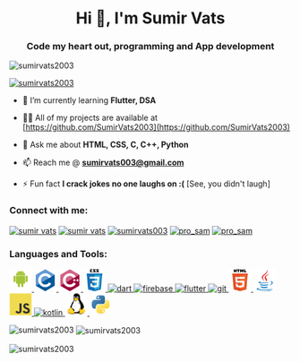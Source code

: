 <h1 align="center">Hi 👋, I'm Sumir Vats</h1>
<h3 align="center">Code my heart out, programming and App development</h3>

<p align="left"> <img src="https://komarev.com/ghpvc/?username=sumirvats2003&label=Profile%20views&color=0e75b6&style=flat" alt="sumirvats2003" /> </p>

<p align="left"> <a href="https://github.com/ryo-ma/github-profile-trophy"><img src="https://github-profile-trophy.vercel.app/?username=sumirvats2003" alt="sumirvats2003" /></a> </p>

- 🌱 I’m currently learning **Flutter, DSA**

- 👨‍💻 All of my projects are available at [https://github.com/SumirVats2003](https://github.com/SumirVats2003)

- 💬 Ask me about **HTML, CSS, C, C++, Python**

- 📫 Reach me @ **sumirvats003@gmail.com**

- ⚡ Fun fact **I crack jokes no one laughs on :(** [See, you didn't laugh]

<h3 align="left">Connect with me:</h3>
<p align="left">
<a href="https://linkedin.com/in/sumir-vats-17053a228/" target="blank"><img align="center" src="https://raw.githubusercontent.com/rahuldkjain/github-profile-readme-generator/master/src/images/icons/Social/linked-in-alt.svg" alt="sumir vats" height="30" width="40" /></a>
<a href="https://www.facebook.com/profile.php?id=100076179461405" target="blank"><img align="center" src="https://raw.githubusercontent.com/rahuldkjain/github-profile-readme-generator/master/src/images/icons/Social/facebook.svg" alt="sumir vats" height="30" width="40" /></a>
<a href="https://instagram.com/sumirvats003" target="blank"><img align="center" src="https://raw.githubusercontent.com/rahuldkjain/github-profile-readme-generator/master/src/images/icons/Social/instagram.svg" alt="sumirvats003" height="30" width="40" /></a>
<a href="https://www.codechef.com/users/pro_sam" target="blank"><img align="center" src="https://cdn.jsdelivr.net/npm/simple-icons@3.1.0/icons/codechef.svg" alt="pro_sam" height="30" width="40" /></a>
<a href="https://codeforces.com/profile/pro_sam" target="blank"><img align="center" src="https://raw.githubusercontent.com/rahuldkjain/github-profile-readme-generator/master/src/images/icons/Social/codeforces.svg" alt="pro_sam" height="30" width="40" /></a>
</p>

<h3 align="left">Languages and Tools:</h3>
<p align="left"> <a href="https://developer.android.com" target="_blank" rel="noreferrer"> <img src="https://raw.githubusercontent.com/devicons/devicon/master/icons/android/android-original-wordmark.svg" alt="android" width="40" height="40"/> </a> <a href="https://www.cprogramming.com/" target="_blank" rel="noreferrer"> <img src="https://raw.githubusercontent.com/devicons/devicon/master/icons/c/c-original.svg" alt="c" width="40" height="40"/> </a> <a href="https://www.w3schools.com/cpp/" target="_blank" rel="noreferrer"> <img src="https://raw.githubusercontent.com/devicons/devicon/master/icons/cplusplus/cplusplus-original.svg" alt="cplusplus" width="40" height="40"/> </a> <a href="https://www.w3schools.com/css/" target="_blank" rel="noreferrer"> <img src="https://raw.githubusercontent.com/devicons/devicon/master/icons/css3/css3-original-wordmark.svg" alt="css3" width="40" height="40"/> </a> <a href="https://dart.dev" target="_blank" rel="noreferrer"> <img src="https://www.vectorlogo.zone/logos/dartlang/dartlang-icon.svg" alt="dart" width="40" height="40"/> </a> <a href="https://firebase.google.com/" target="_blank" rel="noreferrer"> <img src="https://www.vectorlogo.zone/logos/firebase/firebase-icon.svg" alt="firebase" width="40" height="40"/> </a> <a href="https://flutter.dev" target="_blank" rel="noreferrer"> <img src="https://www.vectorlogo.zone/logos/flutterio/flutterio-icon.svg" alt="flutter" width="40" height="40"/> </a> <a href="https://git-scm.com/" target="_blank" rel="noreferrer"> <img src="https://www.vectorlogo.zone/logos/git-scm/git-scm-icon.svg" alt="git" width="40" height="40"/> </a> <a href="https://www.w3.org/html/" target="_blank" rel="noreferrer"> <img src="https://raw.githubusercontent.com/devicons/devicon/master/icons/html5/html5-original-wordmark.svg" alt="html5" width="40" height="40"/> </a> <a href="https://www.java.com" target="_blank" rel="noreferrer"> <img src="https://raw.githubusercontent.com/devicons/devicon/master/icons/java/java-original.svg" alt="java" width="40" height="40"/> </a> <a href="https://developer.mozilla.org/en-US/docs/Web/JavaScript" target="_blank" rel="noreferrer"> <img src="https://raw.githubusercontent.com/devicons/devicon/master/icons/javascript/javascript-original.svg" alt="javascript" width="40" height="40"/> </a> <a href="https://kotlinlang.org" target="_blank" rel="noreferrer"> <img src="https://www.vectorlogo.zone/logos/kotlinlang/kotlinlang-icon.svg" alt="kotlin" width="40" height="40"/> </a> <a href="https://www.linux.org/" target="_blank" rel="noreferrer"> <img src="https://raw.githubusercontent.com/devicons/devicon/master/icons/linux/linux-original.svg" alt="linux" width="40" height="40"/> </a> <a href="https://www.python.org" target="_blank" rel="noreferrer"> <img src="https://raw.githubusercontent.com/devicons/devicon/master/icons/python/python-original.svg" alt="python" width="40" height="40"/> </a> </p>

<p><img align="left" src="https://github-readme-stats.vercel.app/api/top-langs?username=sumirvats2003&show_icons=true&locale=en&layout=compact" alt="sumirvats2003" /></p>

<p>&nbsp;<img align="center" src="https://github-readme-stats.vercel.app/api?username=sumirvats2003&show_icons=true&locale=en" alt="sumirvats2003" /></p>

<p><img align="center" src="https://github-readme-streak-stats.herokuapp.com/?user=sumirvats2003&" alt="sumirvats2003" /></p>
